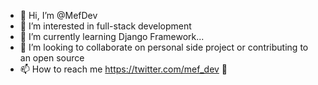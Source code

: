 - 👋 Hi, I’m @MefDev
- 👀 I’m interested in full-stack development
- 🌱 I’m currently learning Django Framework...
- 💞️ I’m looking to collaborate on personal side project or contributing to an open source
- 📫 How to reach me https://twitter.com/mef_dev 👀

<!---
MefDev/MefDev is a ✨ special ✨ repository because its `README.md` (this file) appears on your GitHub profile.
You can click the Preview link to take a look at your changes.
--->
